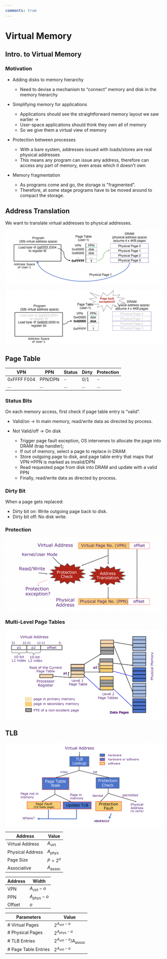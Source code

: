 ```yaml
---
comments: true
---
```


# Virtual Memory

## Intro. to Virtual Memory

### Motivation

- Adding disks to memory hierarchy
	- Need to devise a mechanism to “connect” memory and disk in the memory hierarchy

- Simplifying memory for applications
	- Applications should see the straightforward memory layout we saw earlier ->
	- User-space applications should think they own all of memory
	- So we give them a virtual view of memory

- Protection between processes
	- With a bare system, addresses issued with loads/stores are real physical addresses
	- This means any program can issue any address, therefore can access any part of memory, even areas which it doesn't own

- Memory fragmentation
	- As programs come and go, the storage is "fragmented".
	- Therefore, at some stage programs have to be moved around to compact the storage.

## Address Translation

We want to translate virtual addresses to physical addresses.

![](img/page-hit.png)

![](img/page-fault.png)


## Page Table

| VPN | PPN | Status | Dirty | Protection |
|--|--|--|--|--|
| 0xFFFF F004 | PPN/DPN | - | 0/1 | - |
| ... | ... | ... | ... | ... |

### Status Bits

On each memory access, first check if page table entry is “valid”.

- Valid/on → In main memory, read/write data as directed by process.

- Not Valid/off → On disk

	- Trigger page fault exception, OS intervenes to allocate the page into DRAM (trap handler);
	- If out of memory, select a page to replace in DRAM
	- Store outgoing page to disk, and page table entry that maps that VPN->PPN is marked as invalid/DPN
	- Read requested page from disk into DRAM and update with a valid PPN
	- Finally, read/write data as directed by process.

### Dirty Bit

When a page gets replaced:
- Dirty bit on: Write outgoing page back to disk.
- Dirty bit off: No disk write.

### Protection

![](img/protection.png)

### Multi-Level Page Tables

![](img/multi-level-pt.png)

## TLB

![](img/tlb.png)

| Address | Value |
|--|--|
| Virtual Address | $A_{\text{virt}}$ |
| Physical Address | $A_{\text{phys}}$ |
| Page Size | $P = 2^{o}$ |
| Associative | $A_{\text{assoc}}$ |

| Address | Width |
|--|--|
| VPN | $A_{\text{virt}} - o$ |
| PPN | $A_{\text{phys}} - o$ |
| Offset | $o$ |

| Parameters | Value |
| -- | -- |
| # Virtual Pages | $2^{A_{\text{virt}} - o}$ |
| # Physical Pages | $2^{A_{\text{phys}} - o}$ |
| # TLB Entries | $2^{A_{\text{virt}} - o} / A_{\text{assoc}}$ |
| # Page Table Entries | $2^{A_{\text{virt}} - o}$ |

